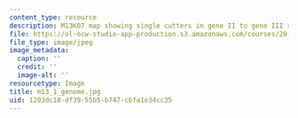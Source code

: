 ```yaml
---
content_type: resource
description: M13K07 map showing single cutters in gene II to gene III region.
file: https://ol-ocw-studio-app-production.s3.amazonaws.com/courses/20-109-laboratory-fundamentals-in-biological-engineering-fall-2007/1203dc18df3955b5b747c6fa1e34cc35_m13_1_genome.jpg
file_type: image/jpeg
image_metadata:
  caption: ''
  credit: ''
  image-alt: ''
resourcetype: Image
title: m13_1_genome.jpg
uid: 1203dc18-df39-55b5-b747-c6fa1e34cc35
---
```

